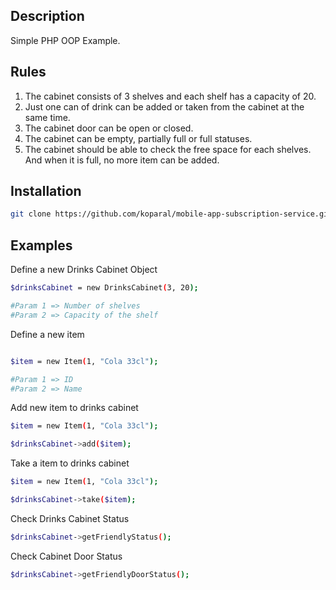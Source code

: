 ## Description
Simple PHP OOP Example.

## Rules
1. The cabinet consists of 3 shelves and each shelf has a capacity of 20.
2.  Just one can of drink can be added or taken from the cabinet at the same time.
3.  The cabinet door can be open or closed.
3.  The cabinet can be empty, partially full or full statuses.
4.  The cabinet should be able to check the free space for each shelves. And when it is full, no more item can be added.
## Installation

```bash
git clone https://github.com/koparal/mobile-app-subscription-service.git
```

## Examples

Define a new Drinks Cabinet Object

```bash
$drinksCabinet = new DrinksCabinet(3, 20);

#Param 1 => Number of shelves
#Param 2 => Capacity of the shelf
```

Define a new item

```bash

$item = new Item(1, "Cola 33cl");

#Param 1 => ID
#Param 2 => Name
```

Add new item to drinks cabinet

```bash
$item = new Item(1, "Cola 33cl");

$drinksCabinet->add($item);
```

Take a item to drinks cabinet

```bash
$item = new Item(1, "Cola 33cl");

$drinksCabinet->take($item);
```

Check Drinks Cabinet Status

```bash
$drinksCabinet->getFriendlyStatus();
```

Check Cabinet Door Status

```bash
$drinksCabinet->getFriendlyDoorStatus();
```